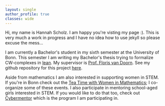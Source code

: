 ```yaml
---
layout: single
author_profile: true
classes: wide
---
```

Hi, my name is Hannah Scholz. I am happy you're visting my page :). This is very much a work in progress and I have no idea how to use jekyll so please excuse the mess...

I am currently a Bachelor's student in my sixth semester at the University of Bonn. This semester I am writing my Bachelor's thesis trying to formalize CW-complexes in [lean](https://leanprover-community.github.io/). My supervisor is [Prof. Floris van Doorn](https://florisvandoorn.com/). See my github repository for this project [here](https://github.com/scholzhannah/CWComplexes).


Aside from mathematics I am also interested in supporting women in STEM. If you're in Bonn check out the [Tea Time with Women in Mathematics](https://www.mathematics.uni-bonn.de/hcm/community/tea-time-with-women-in-mathematics); I co-organize some of these events. I also participate in mentoring school-aged girls interested in STEM. If you would like to do that too, check out [Cybermentor](https://www.cybermentorin.de/index.php/en/) which is the program I am participating in.

